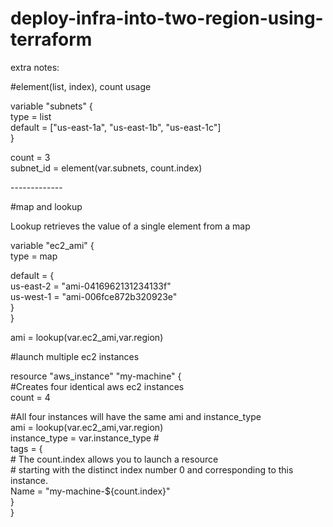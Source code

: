 # deploy-infra-into-two-region-using-terraform

extra notes:
 
#element(list, index), count usage <br />


variable "subnets" { <br />
   type = list <br />
   default = ["us-east-1a", "us-east-1b", "us-east-1c"] <br />
 } <br />
 
 count = 3 <br />
 subnet_id = element(var.subnets, count.index) <br />
 
 ------------- <br />
 
#map and lookup 

Lookup retrieves the value of a single element from a map <br />

variable "ec2_ami" { <br />
  type = map <br />

  default = { <br />
    us-east-2 = "ami-0416962131234133f" <br />
    us-west-1 = "ami-006fce872b320923e" <br />
  } <br />
} <br />

ami = lookup(var.ec2_ami,var.region)  <br />

#launch multiple ec2 instances

resource "aws_instance" "my-machine" {  <br />
   #Creates four identical aws ec2 instances <br />
  count = 4     <br />
  
  #All four instances will have the same ami and instance_type <br />
  ami = lookup(var.ec2_ami,var.region) <br />
  instance_type = var.instance_type # <br />
  tags = { <br />
    # The count.index allows you to launch a resource <br />
    # starting with the distinct index number 0 and corresponding to this instance. <br />
    Name = "my-machine-${count.index}" <br />
  }<br />
}<br />
 
 
